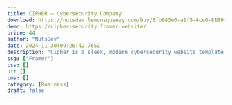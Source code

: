 ```yaml
---
title: CIPHER — Cybersecurity Company
download: https://nutsdev.lemonsqueezy.com/buy/8fb843e0-a1f5-4ce0-8189-36dcdf2c29d9
demo: https://cipher-security.framer.website/
price: 44
author: "NutsDev"
date: 2024-11-30T09:26:42.765Z
description: "Cipher is a sleek, modern cybersecurity website template designed for tech-savvy businesses. Featuring bold design, customizable sections, and built-in security features, it’s perfect for showcasing cybersecurity services and building trust with clients."
ssg: ["Framer"]
css: []
ui: []
cms: []
category: [Business]
draft: false
---
```


